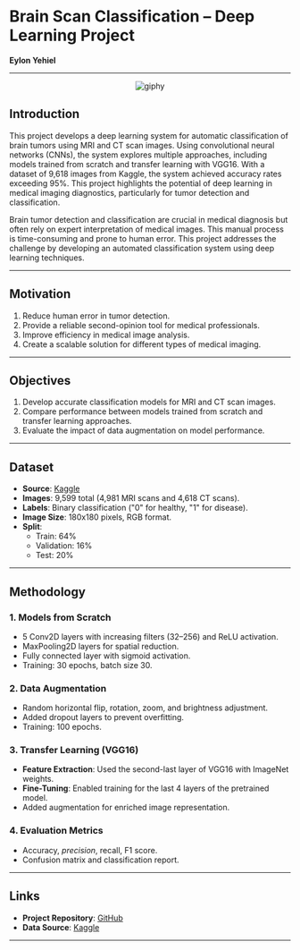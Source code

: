 # Brain Scan Classification – Deep Learning Project
**Eylon Yehiel**

---
<div align="center">
  <img src="https://github.com/user-attachments/assets/eeeabb72-49db-4608-910b-dd1962a4b518" alt="giphy">
</div>


## Introduction
This project develops a deep learning system for automatic classification of brain tumors using MRI and CT scan images. Using convolutional neural networks (CNNs), the system explores multiple approaches, including models trained from scratch and transfer learning with VGG16. With a dataset of 9,618 images from Kaggle, the system achieved accuracy rates exceeding 95%. This project highlights the potential of deep learning in medical imaging diagnostics, particularly for tumor detection and classification.

Brain tumor detection and classification are crucial in medical diagnosis but often rely on expert interpretation of medical images. This manual process is time-consuming and prone to human error. This project addresses the challenge by developing an automated classification system using deep learning techniques.

---

## Motivation
1. Reduce human error in tumor detection.
2. Provide a reliable second-opinion tool for medical professionals.
3. Improve efficiency in medical image analysis.
4. Create a scalable solution for different types of medical imaging.

---

## Objectives
1. Develop accurate classification models for MRI and CT scan images.
2. Compare performance between models trained from scratch and transfer learning approaches.
3. Evaluate the impact of data augmentation on model performance.

---

## Dataset
- **Source**: [Kaggle](https://www.kaggle.com/datasets/murtozalikhon/brain-tumor-multimodal-image-ct-and-mri)
- **Images**: 9,599 total (4,981 MRI scans and 4,618 CT scans).
- **Labels**: Binary classification ("0" for healthy, "1" for disease).
- **Image Size**: 180x180 pixels, RGB format.
- **Split**:
  - Train: 64%
  - Validation: 16%
  - Test: 20%

---

## Methodology
### 1. **Models from Scratch**
- 5 Conv2D layers with increasing filters (32–256) and ReLU activation.
- MaxPooling2D layers for spatial reduction.
- Fully connected layer with sigmoid activation.
- Training: 30 epochs, batch size 30.

### 2. **Data Augmentation**
- Random horizontal flip, rotation, zoom, and brightness adjustment.
- Added dropout layers to prevent overfitting.
- Training: 100 epochs.

### 3. **Transfer Learning (VGG16)**
- **Feature Extraction**: Used the second-last layer of VGG16 with ImageNet weights.
- **Fine-Tuning**: Enabled training for the last 4 layers of the pretrained model.
- Added augmentation for enriched image representation.

### 4. **Evaluation Metrics**
- Accuracy, *precision*, recall, F1 score.
- Confusion matrix and classification report.
  
---

## Links
- **Project Repository**: [GitHub](https://github.com/EylonYehiel/Brain-Scan-Classification-Deep-Larning)
- **Data Source**: [Kaggle](https://www.kaggle.com/datasets/murtozalikhon/brain-tumor-multimodal-image-ct-and-mri)

---
